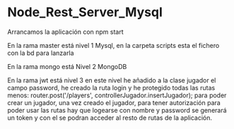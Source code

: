 # Node_Rest_Server_Mysql

Arrancamos la aplicación con npm start

En la rama master está nivel 1 Mysql, en la carpeta scripts esta el fichero con la bd para lanzarla

En la rama mongo está Nivel 2 MongoDB

En la rama jwt está nivel 3 en este nivel he añadido a la clase jugador el campo password, he creado la ruta login
y he protegido todas las rutas menos: router.post('/players', controllerJugador.insertJugador); para poder crear un jugador,
una vez creado el jugador, para tener autorización para poder usar las rutas hay que logearse con nombre y password
se generará un token y con el se podran acceder al resto de rutas de la aplicación.
